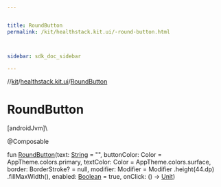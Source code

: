 ```yaml
---


title: RoundButton
permalink: /kit/healthstack.kit.ui/-round-button.html



sidebar: sdk_doc_sidebar

---
```



//[kit](/kit.html)/[healthstack.kit.ui](index.html)/[RoundButton](-round-button.html)



# RoundButton



[androidJvm]\




@Composable



fun [RoundButton](-round-button.html)(text: [String](https://kotlinlang.org/api/latest/jvm/stdlib/kotlin/-string/index.html) = &quot;&quot;, buttonColor: Color = AppTheme.colors.primary, textColor: Color = AppTheme.colors.surface, border: BorderStroke? = null, modifier: Modifier = Modifier
        .height(44.dp)
        .fillMaxWidth(), enabled: [Boolean](https://kotlinlang.org/api/latest/jvm/stdlib/kotlin/-boolean/index.html) = true, onClick: () -&gt; [Unit](https://kotlinlang.org/api/latest/jvm/stdlib/kotlin/-unit/index.html))






